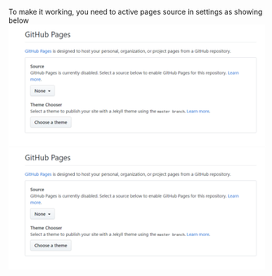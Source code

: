 To make it working, you need to active pages source in settings as showing below
![how to active pages](https://raw.githubusercontent.com/henryhwang/pages-demo/master/Annotation%202019-06-19%20163156.png)
<img src="Annotation%202019-06-19%20163156.png">

